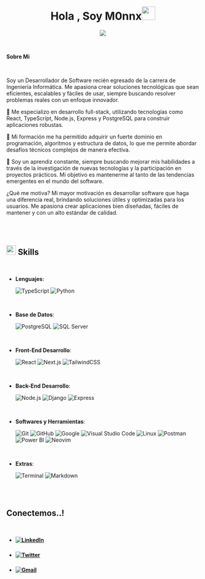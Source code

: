<h1 align="center"><b>Hola , Soy M0nnx</b><img src="https://media.giphy.com/media/hvRJCLFzcasrR4ia7z/giphy.gif" width="35"></h1>
<!--  -->
<p align="center">
  <a href="https://github.com/DenverCoder1/readme-typing-svg"><img src="https://readme-typing-svg.herokuapp.com?font=Time+New+Roman&color=cyan&size=25&center=true&vCenter=true&width=600&height=100&lines=M0nnx..&hearts;++;Desarrollador+de+Software+Recien+Egresado,;Rapido+Aprendizaje/Autodidacta,;Amor+Aprender+cosas+nuevas..<3"></a>
</p>

<br>

	
 **Sobre Mi**


<br>

Soy un Desarrollador de Software recién egresado de la carrera de Ingeniería Informática. Me apasiona crear soluciones tecnológicas que sean eficientes, escalables y fáciles de usar, siempre buscando resolver problemas reales con un enfoque innovador.

🔹 Me especializo en desarrollo full-stack, utilizando tecnologías como React, TypeScript, Node.js, Express y PostgreSQL para construir aplicaciones robustas.

🔹 Mi formación me ha permitido adquirir un fuerte dominio en programación, algoritmos y estructura de datos, lo que me permite abordar desafíos técnicos complejos de manera efectiva.

🔹 Soy un aprendiz constante, siempre buscando mejorar mis habilidades a través de la investigación de nuevas tecnologías y la participación en proyectos prácticos. Mi objetivo es mantenerme al tanto de las tendencias emergentes en el mundo del software.

¿Qué me motiva?
Mi mayor motivación es desarrollar software que haga una diferencia real, brindando soluciones útiles y optimizadas para los usuarios. Me apasiona crear aplicaciones bien diseñadas, fáciles de mantener y con un alto estándar de calidad.

<br><br>


## <img src="https://media2.giphy.com/media/QssGEmpkyEOhBCb7e1/giphy.gif?cid=ecf05e47a0n3gi1bfqntqmob8g9aid1oyj2wr3ds3mg700bl&rid=giphy.gif" width ="25"><b> Skills</b>
<br>

<p align="center">

- **Lenguajes**:
    
    ![TypeScript](https://img.shields.io/badge/TypeScript-%23007ACC.svg?style=for-the-badge&logo=typescript&logoColor=white)
    ![Python](https://img.shields.io/badge/Python%20-%2314354C.svg?style=for-the-badge&logo=python&logoColor=white)

<br>   

- **Base de Datos**:

    ![PostgreSQL](https://img.shields.io/badge/PostgreSQL-%23336791.svg?style=for-the-badge&logo=postgresql&logoColor=white)
    ![SQL Server](https://img.shields.io/badge/SQL%20Server-%230078D4.svg?style=for-the-badge&logo=microsoftsqlserver&logoColor=white)


<br>

- **Front-End Desarrollo**:

    ![React](https://img.shields.io/badge/React-%2361DAFB.svg?style=for-the-badge&logo=react&logoColor=black)
    ![Next.js](https://img.shields.io/badge/Next.js-%23000000.svg?style=for-the-badge&logo=next.js&logoColor=white)
    ![TailwindCSS](https://img.shields.io/badge/TailwindCSS-%2338B2AC.svg?style=for-the-badge&logo=tailwind-css&logoColor=white)

<br>  

- **Back-End Desarrollo**:

    ![Node.js](https://img.shields.io/badge/Node.js-%23339933.svg?style=for-the-badge&logo=node.js&logoColor=white)
    ![Django](https://img.shields.io/badge/Django-%23092E20.svg?style=for-the-badge&logo=django&logoColor=white)
    ![Express](https://img.shields.io/badge/Express-%23404d59.svg?style=for-the-badge&logo=express&logoColor=white)

  
<br>

- **Softwares y Herramientas**:

    ![Git](https://img.shields.io/badge/git-%23F05033.svg?style=for-the-badge&logo=git&logoColor=white)
    ![GitHub](https://img.shields.io/badge/github-%23121011.svg?style=for-the-badge&logo=github&logoColor=white)
    ![Google](https://img.shields.io/badge/google-%234285F4.svg?style=for-the-badge&logo=google&logoColor=white)
    ![Visual Studio Code](https://img.shields.io/badge/Visual%20Studio%20Code-0078d7.svg?style=for-the-badge&logo=visual-studio-code&logoColor=white)
    ![Linux](https://img.shields.io/badge/Linux-FCC624?style=for-the-badge&logo=linux&logoColor=black)
    ![Postman](https://img.shields.io/badge/Postman-%23FF6C37.svg?style=for-the-badge&logo=postman&logoColor=white)
    ![Power BI](https://img.shields.io/badge/Power%20BI-%23F2C811.svg?style=for-the-badge&logo=power-bi&logoColor=black)
    ![Neovim](https://img.shields.io/badge/Neovim-%2300B140.svg?style=for-the-badge&logo=neovim&logoColor=white)


<br>

- **Extras**:

    ![Terminal](https://img.shields.io/badge/Terminal-%23054020?style=for-the-badge&logo=gnu-bash&logoColor=white)
    ![Markdown](https://img.shields.io/badge/markdown-%23000000.svg?style=for-the-badge&logo=markdown&logoColor=white)   


</p>


<br>
<br>

## <b> Conectemos..!
<br>
<div align='left'>

<ul>

<li>
  <a href="https://www.linkedin.com/in/esteban-devia-alfaro-9b2bb8224" target="_blank">
    <img src="https://img.shields.io/badge/LinkedIn-%2300ACE6.svg?style=for-the-badge&logo=linkedin&logoColor=white" alt="LinkedIn" style="margin-bottom: 5px;"/>
  </a>
</li>


<br>

<li>
  <a href="https://twitter.com/M0nnx" target="_blank">
    <img src="https://img.shields.io/badge/Twitter-%231DA1F2.svg?style=for-the-badge&logo=twitter&logoColor=white" alt="Twitter" style="margin-bottom: 5px;"/>
  </a>
</li>


<br>

<li>
  <a href="mailto:deviaalfaroesteban@gmail.com" target="_blank">
    <img src="https://img.shields.io/badge/Gmail-%23EA4335.svg?style=for-the-badge&logo=gmail&logoColor=white" alt="Gmail" style="margin-bottom: 5px;"/>
  </a>
</li>

	
</ul>
</div>

<br>
<br>
<br>

<div align='center'>

</div>
<br>
<br>
<br>
<br>
<br>
